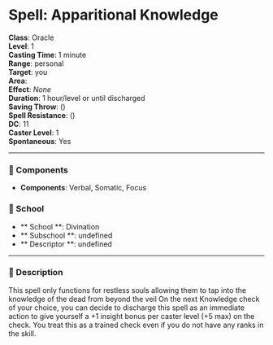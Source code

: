 
# Spell: Apparitional Knowledge
**Class**: Oracle  
**Level**: 1  
**Casting Time**: 1 minute  
**Range**: personal  
**Target**: you  
**Area**:   
**Effect**: _None_  
**Duration**: 1 hour/level or until discharged  
**Saving Throw**:  ()  
**Spell Resistance**:  ()  
**DC**: 11  
**Caster Level**: 1  
**Spontaneous**: Yes

---

### 🔮 Components
- **Components**: Verbal, Somatic, Focus

### 🏫 School
- ** School **: Divination
- ** Subschool **: undefined
- ** Descriptor **: undefined
---

### 📜 Description
This spell only functions for restless souls allowing them to tap into the knowledge of the dead from beyond the veil On the next Knowledge check of your choice, you can decide to discharge this spell as an immediate action to give yourself a +1 insight bonus per caster level (+5 max) on the check. You treat this as a trained check even if you do not have any ranks in the skill.
